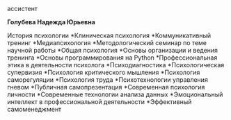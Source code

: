 ассистент



**Голубева Надежда Юрьевна**

История психологии
	*Клиническая психология
	*Коммуникативный тренинг
	*Медиапсихология
	*Методологический семинар по теме научной работы
	*Общая психология
	*Основы организации и ведения тренинга
	*Основы программирования на Python
	*Профессиональная этика в деятельности психолога
	*Психодиагностика
	*Психологическая супервизия
	*Психология критического мышления
	*Психология саморегуляции
	*Психология труда
	*Психотехнологии управления гневом
	*Публичная самопрезентация
	*Современная психология личности
	*Современные технологии анализа данных
	*Эмоциональный интеллект в профессиональной деятельности
	*Эффективный самоменеджмент